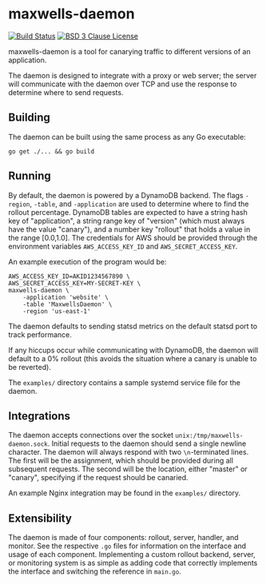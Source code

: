 # maxwells-daemon

[![Build Status](https://img.shields.io/travis/thumbtack/maxwells-daemon.svg)](https://travis-ci.org/thumbtack/maxwells-daemon)
[![BSD 3 Clause License](https://img.shields.io/badge/license-BSD--3--Clause-blue.svg)](https://github.com/thumbtack/maxwells-daemon/blob/master/LICENSE.txt)

maxwells-daemon is a tool for canarying traffic to different versions of an
application.

The daemon is designed to integrate with a proxy or web server; the server will
communicate with the daemon over TCP and use the response to determine where to
send requests.

## Building

The daemon can be built using the same process as any Go executable:

```
go get ./... && go build
```

## Running

By default, the daemon is powered by a DynamoDB backend. The flags `-region`,
`-table`, and `-application` are used to determine where to find the rollout
percentage. DynamoDB tables are expected to have a string hash key of
"application", a string range key of "version" (which must always have the
value "canary"), and a number key "rollout" that holds a value in the range
[0.0,1.0]. The credentials for AWS should be provided through the environment
variables `AWS_ACCESS_KEY_ID` and `AWS_SECRET_ACCESS_KEY`.

An example execution of the program would be:

```
AWS_ACCESS_KEY_ID=AKID1234567890 \
AWS_SECRET_ACCESS_KEY=MY-SECRET-KEY \
maxwells-daemon \
    -application 'website' \
    -table 'MaxwellsDaemon' \
    -region 'us-east-1'
```

The daemon defaults to sending statsd metrics on the default statsd port to
track performance.

If any hiccups occur while communicating with DynamoDB, the daemon will default
to a 0% rollout (this avoids the situation where a canary is unable to be
reverted).

The `examples/` directory contains a sample systemd service file for the
daemon.

## Integrations

The daemon accepts connections over the socket
`unix:/tmp/maxwells-daemon.sock`. Initial requests to the daemon should send a
single newline character. The daemon will always respond with two
`\n`-terminated lines. The first will be the assignment, which should be
provided during all subsequent requests. The second will be the location,
either "master" or "canary", specifying if the request should be canaried.

An example Nginx integration may be found in the `examples/` directory.

## Extensibility

The daemon is made of four components: rollout, server, handler, and monitor.
See the respective `.go` files for information on the interface and usage of each
component. Implementing a custom rollout backend, server, or monitoring system is as simple as
adding code that correctly implements the interface and switching the reference
in `main.go`.
